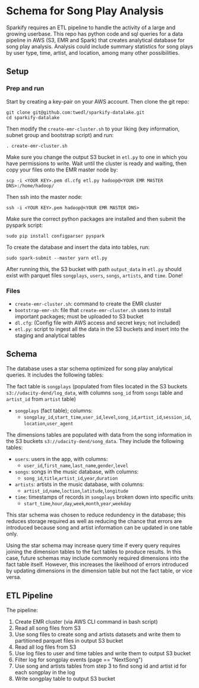 # Schema for Song Play Analysis 

Sparkify requires an ETL pipeline to handle the activity of a large and growing userbase. This repo has python code and sql queries for a data pipeline in AWS (S3, EMR and Spark) that creates analytical database for song play analysis. Analysis could include summary statistics for song plays by user type, time, artist, and location, among many other possibilities.

## Setup

### Prep and run

Start by creating a key-pair on your AWS account. Then clone the git repo:
```
git clone git@github.com:twedl/sparkify-datalake.git
cd sparkify-datalake
```
Then modify the `create-emr-cluster.sh` to your liking (key information, subnet group and bootstrap script) and run:
```
. create-emr-cluster.sh
```
Make sure you change the output S3 bucket in `etl.py` to one in which you have permissions to write. Wait until the cluster is ready and waiting, then copy your files onto the EMR master node by:
```
scp -i <YOUR KEY>.pem dl.cfg etl.py hadoop@<YOUR EMR MASTER DNS>:/home/hadoop/
```
Then ssh into the master node:
```
ssh -i <YOUR KEY>.pem hadoop@<YOUR EMR MASTER DNS>
```
Make sure the correct python packages are installed and then submit the pyspark script:
```
sudo pip install configparser pyspark
```
To create the database and insert the data into tables, run:
```
sudo spark-submit --master yarn etl.py
```

After running this, the S3 bucket with path `output_data` in `etl.py` should exist with parquet files `songplays`, `users`, `songs`, `artists`, and `time`. Done!


### Files

* `create-emr-cluster.sh`: command to create the EMR cluster
* `bootstrap-emr-sh`: file that `create-emr-cluster.sh` uses to install important packages; must be uploaded to S3 bucket
* `dl.cfg`: (Config file with AWS access and secret keys; not included)
* `etl.py`: script to ingest all the data in the S3 buckets and insert into the staging and analytical tables


## Schema

The database uses a star schema optimized for song play analytical queries. It includes the following tables:

The fact table is `songplays` (populated from files located in the S3 buckets `s3://udacity-dend/log_data`, with columns `song_id` from `songs` table and `artist_id` from `artist` table)
- `songplays` (fact table); columns: 
  - `songplay_id`,`start_time`,`user_id`,`level`,`song_id`,`artist_id`,`session_id`,`location`,`user_agent`

The dimensions tables are populated with data from the song information in the S3 buckets `s3://udacity-dend/song_data`. They include the following tables:

- `users`: users in the app, with columns: 
  - `user_id`,`first_name`,`last_name`,`gender`,`level`
- `songs`: songs in the music database, with columns:
  - `song_id`,`title`,`artist_id`,`year`,`duration`
- `artists`: artists in the music database, with columns:
  - `artist_id`,`name`,`loction`,`latitude`,`longitude`
- `time`: timestamps of records in `songplays` broken down into specific units
  - `start_time`,`hour`,`day`,`week`,`month`,`year`,`weekday`

This star schema was chosen to reduce redundency in the database; this reduces storage required as well as reducing the chance that errors are introduced because song and artist information can be updated in one table only.

Using the star schema may increase query time if every query requires joining the dimension tables to the fact tables to produce results. In this case, future schemas may include commonly required dimensions into the fact table itself. However, this increases the likelihood of errors introduced by updating dimensions in the dimension table but not the fact table, or vice versa.

## ETL Pipeline

The pipeline: 

1. Create EMR cluster (via AWS CLI command in bash script) 
2. Read all song files from S3
3. Use song files to create song and artists datasets and write them to partitioned parquet files in output S3 bucket
4. Read all log files from S3
5. Use log files to user and time tables and write them to output S3 bucket
6. Filter log for songplay events (page == "NextSong")
6. Use song and artists tables from step 3 to find song id and artist id for each songplay in the log
7. Write songplay table to output S3 bucket


